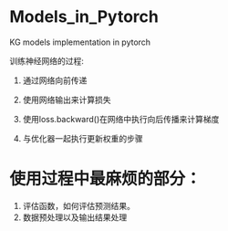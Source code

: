 # Models_in_Pytorch
KG models implementation in pytorch

训练神经网络的过程:

1. 通过网络向前传递

2. 使用网络输出来计算损失

3. 使用loss.backward()在网络中执行向后传播来计算梯度

4. 与优化器一起执行更新权重的步骤

# 使用过程中最麻烦的部分：

1. 评估函数，如何评估预测结果。
2. 数据预处理以及输出结果处理
